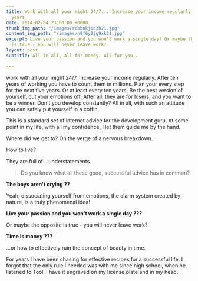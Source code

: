 ```yaml
---
title: Work with all your might 24/7... Increase your income regularly...After ten
  years
date: 2014-02-04 23:00:00 +0000
thumb_img_path: "/images/rcbb0kjic3h21.jpg"
content_img_path: "/images/n9f6y2jg9xk21.jpg"
excerpt: Live your passion and you won't work a single day! Or maybe the opposite
  is true - you will never leave work?
layout: post
subtitle: All in all, All for money. All for you..

---
```

work with all your might 24/7. Increase your income regularly. After ten years of working you have to count them in millions. Plan your every step for the next five years. Or at least every ten years. Be the best version of yourself, cut your emotions off. After all, they are for losers, and you want to be a winner. Don't you develop constantly? All in all, with such an attitude you can safely put yourself in a coffin.

This is a standard set of internet advice for the development guru. At some point in my life, with all my confidence, I let them guide me by the hand.

Where did we get to? On the verge of a nervous breakdown.

How to live?

They are full of... understatements.

> Do you know what all these good, successful advice has in common?

**The boys aren't crying ??**

Yeah, dissociating yourself from emotions, the alarm system created by nature, is a truly phenomenal idea!

**Live your passion and you won't work a single day ???**

Or maybe the opposite is true - you will never leave work?

**Time is money ???**

...or how to effectively ruin the concept of beauty in time.

For years I have been chasing for effective recipes for a successful life. I forgot that the only rule I needed was with me since high school, when he listened to Tool. I have it engraved on my license plate and in my head.